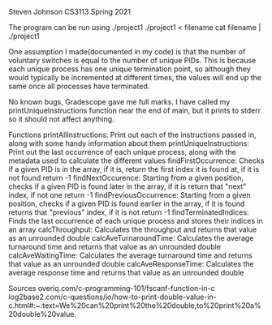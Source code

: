 Steven Johnson
CS3113 Spring 2021

The program can be run using
./project1
./project1 < filename
cat filename | ./project1

One assumption I made(documented in my code) is that the number of voluntary switches is equal to the number of unique PIDs. This is because each unique process has one unique termination point, so although they would typically be incremented at different times, the values will end up the same once all processes have terminated.

No known bugs, Gradescope gave me full marks. I have called my printUniqueInstructions function near the end of main, but it prints to stderr so it should not affect anything.

Functions
printAllInstructions: Print out each of the instructions passed in, along with some handy information about them
printUniqueInstructions: Print out the last occurrence of each unique process, along with the metadata used to calculate the different values
findFirstOccurrence: Checks if a given PID is in the array, if it is, return the first index it is found at, if it is not found return -1 
findNextOccurence: Starting from a given position, checks if a given PID is found later in the array, if it is return that "next" index, if not one return -1
findPreviousOccurrence: Starting from a given position, checks if a given PID is found earlier in the array, if it is found returns that "previous" index, if it is not return -1
findTerminatedIndices: Finds the last occurrence of each unique process and stores their indices in an array
calcThroughput: Calculates the throughput and returns that value as an unrounded double
calcAveTurnaroundTime: Calculates the average turnaround time and returns that value as an unrounded double
calcAveWaitingTime: Calculates the average turnaround time and returns that value as an unrounded double
calcAveResponseTime: Calculates the average response time and returns that value as an unrounded double

Sources
overiq.com/c-programming-101/fscanf-function-in-c
log2base2.com/c-questions/io/how-to-print-double-value-in-c.html#:~:text=We%20can%20print%20the%20double,to%20print%20a%20double%20value.
